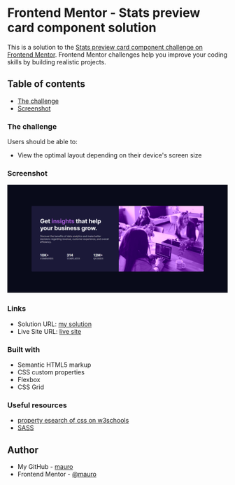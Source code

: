 # Frontend Mentor - Stats preview card component solution

This is a solution to the [Stats preview card component challenge on Frontend Mentor](https://www.frontendmentor.io/challenges/stats-preview-card-component-8JqbgoU62). Frontend Mentor challenges help you improve your coding skills by building realistic projects. 

## Table of contents

  - [The challenge](https://www.frontendmentor.io/challenges/stats-preview-card-component-8JqbgoU62)
  - [Screenshot](./screenshot.png)
  

### The challenge

Users should be able to:

- View the optimal layout depending on their device's screen size

### Screenshot

![](./screenshot.png)

### Links

- Solution URL: [my solution](https://www.frontendmentor.io/solutions/stats-preview-card-component-responsive-8A9SpNQr-)
- Live Site URL: [live site](https://leivamauro.github.io/preview-card-component/)

### Built with

- Semantic HTML5 markup
- CSS custom properties
- Flexbox
- CSS Grid


### Useful resources

- [property esearch of css on w3schools](https://www.w3schools.com/css/)
- [SASS](https://sass-lang.com/guide) 

## Author

- My GitHub - [mauro](https://github.com/leivamauro)
- Frontend Mentor - [@mauro](https://www.frontendmentor.io/profile/leivamauro)

